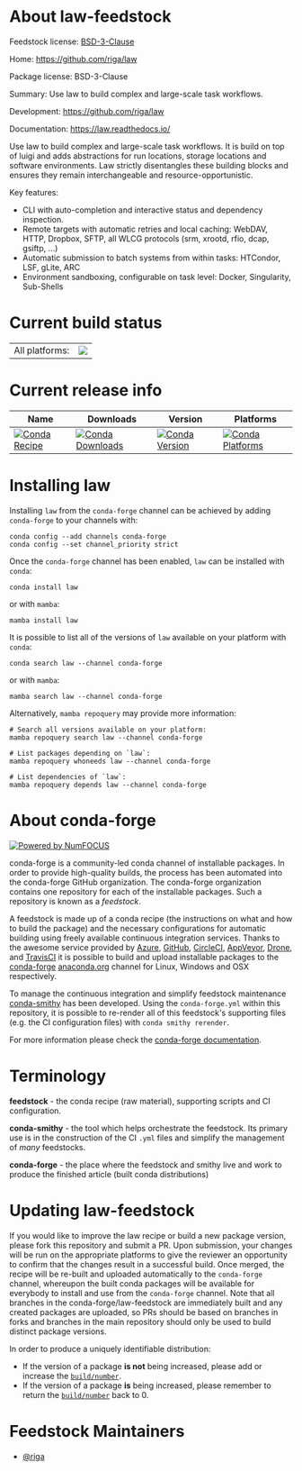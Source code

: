 About law-feedstock
===================

Feedstock license: [BSD-3-Clause](https://github.com/conda-forge/law-feedstock/blob/main/LICENSE.txt)

Home: https://github.com/riga/law

Package license: BSD-3-Clause

Summary: Use law to build complex and large-scale task workflows.

Development: https://github.com/riga/law

Documentation: https://law.readthedocs.io/

Use law to build complex and large-scale task workflows. It is build on top of luigi and adds
abstractions for run locations, storage locations and software environments. Law strictly
disentangles these building blocks and ensures they remain interchangeable and
resource-opportunistic.

Key features:
- CLI with auto-completion and interactive status and dependency inspection.
- Remote targets with automatic retries and local caching: WebDAV, HTTP, Dropbox, SFTP, all WLCG
protocols (srm, xrootd, rfio, dcap, gsiftp, ...)
- Automatic submission to batch systems from within tasks: HTCondor, LSF, gLite, ARC
- Environment sandboxing, configurable on task level: Docker, Singularity, Sub-Shells

Current build status
====================


<table><tr><td>All platforms:</td>
    <td>
      <a href="https://dev.azure.com/conda-forge/feedstock-builds/_build/latest?definitionId=10423&branchName=main">
        <img src="https://dev.azure.com/conda-forge/feedstock-builds/_apis/build/status/law-feedstock?branchName=main">
      </a>
    </td>
  </tr>
</table>

Current release info
====================

| Name | Downloads | Version | Platforms |
| --- | --- | --- | --- |
| [![Conda Recipe](https://img.shields.io/badge/recipe-law-green.svg)](https://anaconda.org/conda-forge/law) | [![Conda Downloads](https://img.shields.io/conda/dn/conda-forge/law.svg)](https://anaconda.org/conda-forge/law) | [![Conda Version](https://img.shields.io/conda/vn/conda-forge/law.svg)](https://anaconda.org/conda-forge/law) | [![Conda Platforms](https://img.shields.io/conda/pn/conda-forge/law.svg)](https://anaconda.org/conda-forge/law) |

Installing law
==============

Installing `law` from the `conda-forge` channel can be achieved by adding `conda-forge` to your channels with:

```
conda config --add channels conda-forge
conda config --set channel_priority strict
```

Once the `conda-forge` channel has been enabled, `law` can be installed with `conda`:

```
conda install law
```

or with `mamba`:

```
mamba install law
```

It is possible to list all of the versions of `law` available on your platform with `conda`:

```
conda search law --channel conda-forge
```

or with `mamba`:

```
mamba search law --channel conda-forge
```

Alternatively, `mamba repoquery` may provide more information:

```
# Search all versions available on your platform:
mamba repoquery search law --channel conda-forge

# List packages depending on `law`:
mamba repoquery whoneeds law --channel conda-forge

# List dependencies of `law`:
mamba repoquery depends law --channel conda-forge
```


About conda-forge
=================

[![Powered by
NumFOCUS](https://img.shields.io/badge/powered%20by-NumFOCUS-orange.svg?style=flat&colorA=E1523D&colorB=007D8A)](https://numfocus.org)

conda-forge is a community-led conda channel of installable packages.
In order to provide high-quality builds, the process has been automated into the
conda-forge GitHub organization. The conda-forge organization contains one repository
for each of the installable packages. Such a repository is known as a *feedstock*.

A feedstock is made up of a conda recipe (the instructions on what and how to build
the package) and the necessary configurations for automatic building using freely
available continuous integration services. Thanks to the awesome service provided by
[Azure](https://azure.microsoft.com/en-us/services/devops/), [GitHub](https://github.com/),
[CircleCI](https://circleci.com/), [AppVeyor](https://www.appveyor.com/),
[Drone](https://cloud.drone.io/welcome), and [TravisCI](https://travis-ci.com/)
it is possible to build and upload installable packages to the
[conda-forge](https://anaconda.org/conda-forge) [anaconda.org](https://anaconda.org/)
channel for Linux, Windows and OSX respectively.

To manage the continuous integration and simplify feedstock maintenance
[conda-smithy](https://github.com/conda-forge/conda-smithy) has been developed.
Using the ``conda-forge.yml`` within this repository, it is possible to re-render all of
this feedstock's supporting files (e.g. the CI configuration files) with ``conda smithy rerender``.

For more information please check the [conda-forge documentation](https://conda-forge.org/docs/).

Terminology
===========

**feedstock** - the conda recipe (raw material), supporting scripts and CI configuration.

**conda-smithy** - the tool which helps orchestrate the feedstock.
                   Its primary use is in the construction of the CI ``.yml`` files
                   and simplify the management of *many* feedstocks.

**conda-forge** - the place where the feedstock and smithy live and work to
                  produce the finished article (built conda distributions)


Updating law-feedstock
======================

If you would like to improve the law recipe or build a new
package version, please fork this repository and submit a PR. Upon submission,
your changes will be run on the appropriate platforms to give the reviewer an
opportunity to confirm that the changes result in a successful build. Once
merged, the recipe will be re-built and uploaded automatically to the
`conda-forge` channel, whereupon the built conda packages will be available for
everybody to install and use from the `conda-forge` channel.
Note that all branches in the conda-forge/law-feedstock are
immediately built and any created packages are uploaded, so PRs should be based
on branches in forks and branches in the main repository should only be used to
build distinct package versions.

In order to produce a uniquely identifiable distribution:
 * If the version of a package **is not** being increased, please add or increase
   the [``build/number``](https://docs.conda.io/projects/conda-build/en/latest/resources/define-metadata.html#build-number-and-string).
 * If the version of a package **is** being increased, please remember to return
   the [``build/number``](https://docs.conda.io/projects/conda-build/en/latest/resources/define-metadata.html#build-number-and-string)
   back to 0.

Feedstock Maintainers
=====================

* [@riga](https://github.com/riga/)

